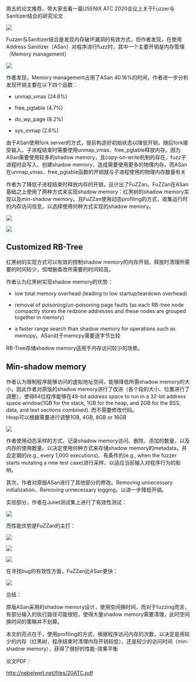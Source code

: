 周五的论文推荐，带大家去看一篇USENIX ATC 2020会议上关于Fuzzer与Sanitizer结合的研究论文 

  ![](https://mmbiz.qpic.cn/sz_mmbiz_png/Ugr3WBm6odibYLexjNqnwk2zrtLr7PhcvKK8Q2A1YyD6YwX1icBrKAXGJf6rt1sCkjGLyrqmmpM7h2OhZmiafKMYA/640?wx_fmt=png) 

  Fuzzer与Sanitizer结合是发现内存破坏漏洞的有效方式，但作者发现，在使用Address Sanitizer（ASan）对程序进行fuzz时，其中一个主要开销是内存管理（Memory management） 

  ![](https://mmbiz.qpic.cn/sz_mmbiz_png/Ugr3WBm6odibYLexjNqnwk2zrtLr7PhcvXdaLnHFwWTYL0FBvXuyhiavFb4vhjGb6cvN7My64wGb7WWMBJw5578g/640?wx_fmt=png) 

  作者发现，Memory management占用了ASan 40.16%的时间，作者进一步分析发现开销主要在以下四个函数： 

  *   unmap\_vmas (24.6%) 

 
 *   free\_pgtable (4.7%) 

 
 *   do\_wp\_page (8.2%) 

 
 *   sys\_mmap (2.6%) 

 
   由于ASan使用fork server的方式，提前构造好初始状态以降低开销，随后fork接受输入，子进程结束时需要使用unmap\_vmas、free\_pgtable释放内存。因为ASan需要使用较多的shadow memory，且copy-on-write机制的存在，fuzz子进程时会写入、创建shadow memory，造成需要使用更多的物理内存。而ASan在unmap\_vmas、free\_pgtable函数的开销就与子进程使用的物理内存数量有关 

    
 

  作者为了降低子进程结束时释放内存的开销，设计出了FuZZan。FuZZan在ASan基础之上使用了两种方式来实现shadow memory：红黑树的shadow memory实现以及min-shadow memory。且FuZZan使用动态profiling的方式，收集运行时的内存访问信息，以选择使用何种方式实现的shadow memory。 

    
 

  ![](https://mmbiz.qpic.cn/sz_mmbiz_png/Ugr3WBm6odibYLexjNqnwk2zrtLr7PhcvCv2ib5pPa6KQiczNricibYiaia8ibgvtfFUVjTt0iad4E5Y7Zg2dNqda54G4Cw/640?wx_fmt=png) 

    
 

  ![](https://mmbiz.qpic.cn/sz_mmbiz_png/Ugr3WBm6odibYLexjNqnwk2zrtLr7PhcvBPjHr5XrmQprTgtB1ZnlzXoaBSMiaj5KWTDGl0RVntS2Za2L3hdFE2w/640?wx_fmt=png) 

  Customized RB-Tree
-------------------

  红黑树的实现方式可以有效的控制shadow memory的内存开销，释放时清理所需要的时间较少，但增删查改所需要的时间较高。 

  作者认为红黑树实现shadow memory的优势： 

  *   low total memory overhead (leading to low startup/teardown overhead) 

 
 *   removal of poisoning/un-poisoning page faults (as each RB-tree node compactly stores the redzone addresses and these nodes are grouped together in memory) 

 
 *   a faster range search than shadow memory for operations such as memcpy。ASan对于memcpy需要逐字节比较 

 
   RB-Tree存储shadow memory适用于内存访问较少的场景。 

  Min-shadow memory
------------------

  作者认为限制程序能够访问的虚拟地址空间，能够降低所需shadow memory的大小。因此作者对原版的shadow memory进行了改进（各个段的大小、位置进行了调整），使得64位程序能够在48-bit address space to run in a 32-bit address space window(1GB for the stack, 1GB for the heap, and 2GB for the BSS, data, and text sections combined). 而不需要修改代码。   
 Heap可以根据需要进行调整1GB, 4GB, 8GB or 16GB 

    
 

  ![](https://mmbiz.qpic.cn/sz_mmbiz_png/Ugr3WBm6odibYLexjNqnwk2zrtLr7PhcvfJ96pibPQX1fqIrQsib1XFVXncOh6GC986vI5qAa82FTbzqZbG85Y4vw/640?wx_fmt=png) 

    
 

  作者使用动态采样的方式，记录shadow memory访问、删除、添加的数量，以及内存的使用数量。以决定使用何种方式来存储shadow memory的metadata。并会定期的(e.g., every 1,000 executions)、有条件的(e.g., when the fuzzer starts mutating a new test case)进行采样，以适应当前输入对程序行为的影响。 

  其次，作者对原版ASan进行了其他部分的修改。Removing unnecessary initialization、Removing unnecessary logging，以进一步降低开销。 

    
 

  实验部分，作者在Juliet测试集上进行了有效性测试：   
 

  ![](https://mmbiz.qpic.cn/sz_mmbiz_png/Ugr3WBm6odibYLexjNqnwk2zrtLr7PhcvP2oSYicES7Rgr3KLl3GaIqxLnsxryozcBrOgibd4MExl093XIibl50g1g/640?wx_fmt=png) 

    
 

  而性能优势是FuZZan的主打：   
 

    
 

  ![](https://mmbiz.qpic.cn/sz_mmbiz_png/Ugr3WBm6odibYLexjNqnwk2zrtLr7PhcvPcBsJtAHQa263LBYzxc3vsJ6aicPGRKJcNic5L8HPHuNcXZMV1QPP4ww/640?wx_fmt=png) 

    
 

  ![](https://mmbiz.qpic.cn/sz_mmbiz_png/Ugr3WBm6odibYLexjNqnwk2zrtLr7PhcvZonOvxk5diaKZad6WqAT4zG7N1FbyNqeELklrFz33Nnh7KgpTiaxa3aA/640?wx_fmt=png) 

  ![](https://mmbiz.qpic.cn/sz_mmbiz_png/Ugr3WBm6odibYLexjNqnwk2zrtLr7PhcvTVSoXsvqOsJFxsDRtsurLibekJ0PVJJGGHKN1YBN3APmvBDia1GvbkWQ/640?wx_fmt=png) 

    
 

  在寻找bug的有效性方面，FuZZan比ASan更快： 

    
 

  ![](https://mmbiz.qpic.cn/sz_mmbiz_png/Ugr3WBm6odibYLexjNqnwk2zrtLr7Phcv2ibf95iasl77hcGVEEcNGn96GvztgEquCPVNEZuJ6t4YWjNBCpYv4yLA/640?wx_fmt=png) 

    
 

  总结：   
 

  原版ASan采用的shadow memory设计，使用空间换时间，而对于fuzzing而言，有部分输入的执行路径可能很短，使得大量shadow memory需要清理，此时空间换时间的策略并不划算。 

    
 

  本文的亮点在于，使用profiling的方式，根据程序访问内存的次数，以决定是用较少的内存（红黑树，程序结束时清理内存开销较低），还是较少的访问时间（min-shadow memory），获得了很好的性能-效果平衡 

    
 

  论文PDF：   
 

  http://nebelwelt.net/files/20ATC.pdf 

